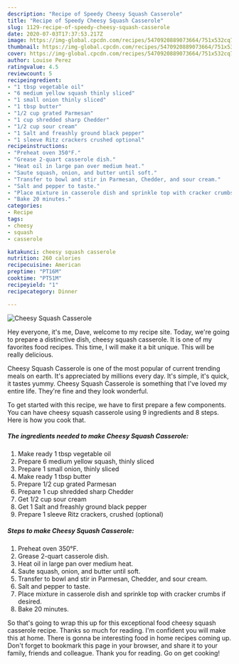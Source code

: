 ```yaml
---
description: "Recipe of Speedy Cheesy Squash Casserole"
title: "Recipe of Speedy Cheesy Squash Casserole"
slug: 1129-recipe-of-speedy-cheesy-squash-casserole
date: 2020-07-03T17:37:53.217Z
image: https://img-global.cpcdn.com/recipes/5470920889073664/751x532cq70/cheesy-squash-casserole-recipe-main-photo.jpg
thumbnail: https://img-global.cpcdn.com/recipes/5470920889073664/751x532cq70/cheesy-squash-casserole-recipe-main-photo.jpg
cover: https://img-global.cpcdn.com/recipes/5470920889073664/751x532cq70/cheesy-squash-casserole-recipe-main-photo.jpg
author: Louise Perez
ratingvalue: 4.5
reviewcount: 5
recipeingredient:
- "1 tbsp vegetable oil"
- "6 medium yellow squash thinly sliced"
- "1 small onion thinly sliced"
- "1 tbsp butter"
- "1/2 cup grated Parmesan"
- "1 cup shredded sharp Chedder"
- "1/2 cup sour cream"
- "1 Salt and freashly ground black pepper"
- "1 sleeve Ritz crackers crushed optional"
recipeinstructions:
- "Preheat oven 350°F."
- "Grease 2-quart casserole dish."
- "Heat oil in large pan over medium heat."
- "Saute squash, onion, and butter until soft."
- "Transfer to bowl and stir in Parmesan, Chedder, and sour cream."
- "Salt and pepper to taste."
- "Place mixture in casserole dish and sprinkle top with cracker crumbs if desired."
- "Bake 20 minutes."
categories:
- Recipe
tags:
- cheesy
- squash
- casserole

katakunci: cheesy squash casserole 
nutrition: 260 calories
recipecuisine: American
preptime: "PT16M"
cooktime: "PT51M"
recipeyield: "1"
recipecategory: Dinner

---
```



![Cheesy Squash Casserole](https://img-global.cpcdn.com/recipes/5470920889073664/751x532cq70/cheesy-squash-casserole-recipe-main-photo.jpg)

Hey everyone, it's me, Dave, welcome to my recipe site. Today, we're going to prepare a distinctive dish, cheesy squash casserole. It is one of my favorites food recipes. This time, I will make it a bit unique. This will be really delicious.

Cheesy Squash Casserole is one of the most popular of current trending meals on earth. It's appreciated by millions every day. It's simple, it's quick, it tastes yummy. Cheesy Squash Casserole is something that I've loved my entire life. They're fine and they look wonderful.




To get started with this recipe, we have to first prepare a few components. You can have cheesy squash casserole using 9 ingredients and 8 steps. Here is how you cook that.

<!--inarticleads1-->

##### The ingredients needed to make Cheesy Squash Casserole:

1. Make ready 1 tbsp vegetable oil
1. Prepare 6 medium yellow squash, thinly sliced
1. Prepare 1 small onion, thinly sliced
1. Make ready 1 tbsp butter
1. Prepare 1/2 cup grated Parmesan
1. Prepare 1 cup shredded sharp Chedder
1. Get 1/2 cup sour cream
1. Get 1 Salt and freashly ground black pepper
1. Prepare 1 sleeve Ritz crackers, crushed (optional)




<!--inarticleads2-->

##### Steps to make Cheesy Squash Casserole:

1. Preheat oven 350°F.
1. Grease 2-quart casserole dish.
1. Heat oil in large pan over medium heat.
1. Saute squash, onion, and butter until soft.
1. Transfer to bowl and stir in Parmesan, Chedder, and sour cream.
1. Salt and pepper to taste.
1. Place mixture in casserole dish and sprinkle top with cracker crumbs if desired.
1. Bake 20 minutes.




So that's going to wrap this up for this exceptional food cheesy squash casserole recipe. Thanks so much for reading. I'm confident you will make this at home. There is gonna be interesting food in home recipes coming up. Don't forget to bookmark this page in your browser, and share it to your family, friends and colleague. Thank you for reading. Go on get cooking!
